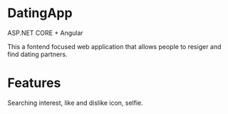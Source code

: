 # DatingApp
ASP.NET CORE + Angular

This a fontend focused web application that allows people to resiger and find dating partners.


# Features

Searching interest, like and dislike icon, selfie.

